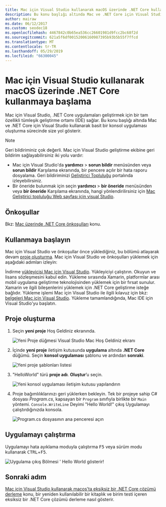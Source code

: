 ```yaml
---
title: Mac için Visual Studio kullanarak macOS üzerinde .NET Core kullanmaya başlama
description: Bu konu başlığı altında Mac ve .NET Core için Visual Studio kullanarak basit bir konsol uygulaması oluşturma sürecinde size yol gösterir.
author: mairaw
ms.date: 06/12/2017
ms.custom: seodec18
ms.openlocfilehash: 4467842c0b65ea536cc26601981d9fcc2bc68f2d
ms.sourcegitcommit: 621a5f6df00152006160987395b93b5b55f7ffcd
ms.translationtype: MT
ms.contentlocale: tr-TR
ms.lasthandoff: 05/29/2019
ms.locfileid: "66300045"
---
```

# <a name="get-started-with-net-core-on-macos-using-visual-studio-for-mac"></a>Mac için Visual Studio kullanarak macOS üzerinde .NET Core kullanmaya başlama

Mac için Visual Studio, .NET Core uygulamaları geliştirmek için bir tam özellikli tümleşik geliştirme ortamı (IDE) sağlar. Bu konu başlığı altında Mac ve .NET Core için Visual Studio kullanarak basit bir konsol uygulaması oluşturma sürecinde size yol gösterir.

> [!NOTE]
> Geri bildiriminiz çok değerli. Mac için Visual Studio geliştirme ekibine geri bildirim sağlayabilirsiniz iki yolu vardır:
> * Mac için Visual Studio'da **yardımcı** > **sorun bildir** menüsünden veya **sorun bildir** Karşılama ekranında, bir pencere açılır bir hata raporu dosyalama. Geri bildiriminizi [Geliştirici Topluluğu](https://developercommunity.visualstudio.com/spaces/8/index.html) portalında izleyebilirsiniz.
> * Bir öneride bulunmak için seçin **yardımcı** > **bir öneride** menüsünden veya **bir öneride** Karşılama ekranında, hangi yönlendirilirsiniz için [Mac Geliştirici topluluğu Web sayfası için visual Studio](https://developercommunity.visualstudio.com/content/idea/post.html?space=41).

## <a name="prerequisites"></a>Önkoşullar

Bkz: [Mac üzerinde .NET Core önkoşulları](../../core/macos-prerequisites.md) konu.

## <a name="get-started"></a>Kullanmaya başlayın

Mac için Visual Studio ve önkoşullar önce yüklediğiniz, bu bölümü atlayarak devam [proje oluşturma](#creating-a-project). Mac için Visual Studio ve önkoşulları yüklemek için aşağıdaki adımları izleyin:

İndirme [yükleyicisi Mac için Visual Studio](https://visualstudio.microsoft.com/vs/mac/?utm_medium=microsoft&utm_source=docs.microsoft.com&utm_campaign=inline+link). Yükleyiciyi çalıştırın. Okuyun ve lisans sözleşmesini kabul edin. Yükleme sırasında Xamarin, platformlar arası mobil uygulama geliştirme teknolojisinden yüklemek için bir fırsat sunulur. Xamarin ve ilgili bileşenlerini yüklemek için .NET Core geliştirme isteğe bağlıdır. Yükleme işlemi Mac için Visual Studio ile ilgili kılavuz için bkz: [belgeleri Mac için Visual Studio](/visualstudio/mac/). Yükleme tamamlandığında, Mac IDE için Visual Studio'yu başlatın.

## <a name="creating-a-project"></a>Proje oluşturma

1. Seçin **yeni proje** Hoş Geldiniz ekranında.

   ![Yeni Proje düğmesi Visual Studio Mac Hoş Geldiniz ekranı](./media/using-on-mac-vs/visual-studio-mac-new-project.png)

1. İçinde **yeni proje** iletişim kutusunda **uygulama** altında **.NET Core** düğümü. Seçin **konsol uygulaması** şablonu ve ardından **sonraki**.

   ![Yeni proje şablonları listesi](./media/using-on-mac-vs/visual-studio-mac-new-dialog.png)

1. "HelloWorld" türü **proje adı**. **Oluştur**’u seçin.

   ![Yeni konsol uygulaması iletişim kutusu yapılandırın](./media/using-on-mac-vs/visual-studio-mac-new-options.png)

1. Proje bağımlılıklarınızı geri yüklerken bekleyin. Tek bir projeye sahip C# dosyası *Program.cs*, kapsayan bir `Program` sınıfıyla birlikte bir `Main` yöntemi. `Console.WriteLine` Deyimi "Hello World!" çıkış Uygulamayı çalıştırdığınızda konsola.

   ![Program.cs dosyasının ana penceresi açın](./media/using-on-mac-vs/visual-studio-mac-editor.png)

## <a name="run-the-application"></a>Uygulamayı çalıştırma

Uygulamayı hata ayıklama moduyla çalıştırma <kbd>F5</kbd> veya sürüm modu kullanarak <kbd>CTRL</kbd>+<kbd>F5</kbd>.

![Uygulama çıkış Bölmesi ' Hello World gösterir!](./media/using-on-mac-vs/visual-studio-mac-output.png)

## <a name="next-step"></a>Sonraki adım

[Mac için Visual Studio kullanarak macos'ta eksiksiz bir .NET Core çözümü derleme](using-on-mac-vs-full-solution.md) konu, bir yeniden kullanılabilir bir kitaplık ve birim testi içeren eksiksiz bir .NET Core çözümü derleme nasıl gösterir.
